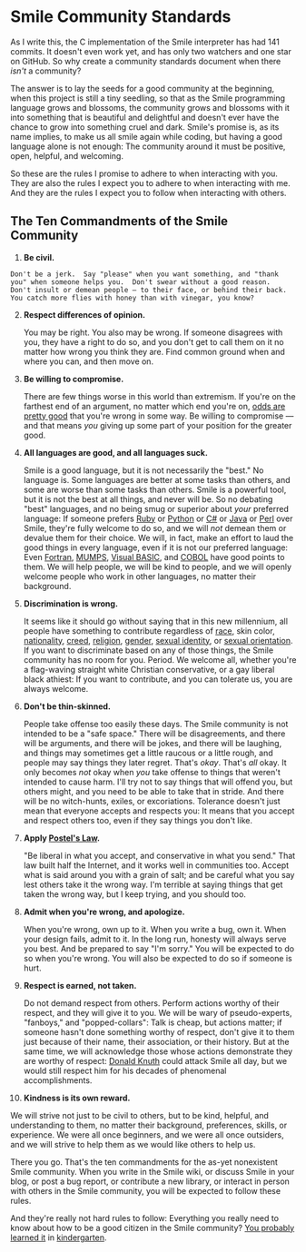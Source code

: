 
Smile Community Standards
=========================

As I write this, the C implementation of the Smile interpreter has had 141 commits.  It doesn't even work yet, and has only two watchers and one star on GitHub.  So why create a community standards document when there *isn't* a community?

The answer is to lay the seeds for a good community at the beginning, when this project is still a tiny seedling, so that as the Smile programming language grows and blossoms, the community grows and blossoms with it into something that is beautiful and delightful and doesn't ever have the chance to grow into something cruel and dark. Smile's promise is, as its name implies, to make us all smile again while coding, but having a good language alone is not enough:  The community around it must be positive, open, helpful, and welcoming.

So these are the rules I promise to adhere to when interacting with you.  They are also the rules I expect you to adhere to when interacting with me.  And they are the rules I expect you to follow when interacting with others.

The Ten Commandments of the Smile Community
-------------------------------------------

1.   **Be civil.**

    Don't be a jerk.  Say "please" when you want something, and "thank you" when someone helps you.  Don't swear without a good reason.  Don't insult or demean people — to their face, or behind their back.  You catch more flies with honey than with vinegar, you know?

2. **Respect differences of opinion.**

    You may be right.  You also may be wrong.  If someone disagrees with you, they have a right to do so, and you don't get to call them on it no matter how wrong you think they are.  Find common ground when and where you can, and then move on.

3. **Be willing to compromise.**

    There are few things worse in this world than extremism.  If you're on the farthest end of an argument, no matter which end you're on, <a href="https://en.wikipedia.org/wiki/Normal_distribution">odds are pretty good</a> that you're wrong in some way.  Be willing to compromise — and that means *you* giving up some part of your position for the greater good.

4. **All languages are good, and all languages suck.**

    Smile is a good language, but it is not necessarily the "best."  No language is.  Some languages are better at some tasks than others, and some are worse than some tasks than others.  Smile is a powerful tool, but it is not the best at all things, and never will be.  So no debating "best" languages, and no being smug or superior about *your* preferred language:  If someone prefers <a href="https://en.wikipedia.org/wiki/Ruby_(programming_language)">Ruby</a> or <a href="https://en.wikipedia.org/wiki/Python_(programming_language)">Python</a> or <a href="https://en.wikipedia.org/wiki/C_Sharp_(programming_language)">C#</a> or <a href="https://en.wikipedia.org/wiki/Java_(programming_language)">Java</a> or <a href="https://en.wikipedia.org/wiki/Perl">Perl</a> over Smile, they're fully welcome to do so, and we will *not* demean them or devalue them for their choice.  We will, in fact, make an effort to laud the good things in every language, even if it is not our preferred language:  Even <a href="https://en.wikipedia.org/wiki/Fortran">Fortran</a>, <a href="https://en.wikipedia.org/wiki/MUMPS">MUMPS</a>, <a href="https://en.wikipedia.org/wiki/Visual_Basic">Visual BASIC</a>, and <a href="https://en.wikipedia.org/wiki/COBOL">COBOL</a> have good points to them.  We will help people, we will be kind to people, and we will openly welcome people who work in other languages, no matter their background.

5. **Discrimination is wrong.**

    It seems like it should go without saying that in this new millennium, all people have something to contribute regardless of <a href="https://en.wikipedia.org/wiki/Race_(human_categorization)">race</a>, skin color, <a href="https://en.wikipedia.org/wiki/Nationality">nationality</a>, <a href="https://en.wikipedia.org/wiki/Creed">creed</a>, <a href="https://en.wikipedia.org/wiki/Religion">religion</a>, <a href="https://en.wikipedia.org/wiki/Gender">gender</a>, <a href="https://en.wikipedia.org/wiki/Sexual_identity">sexual identity</a>, or <a href="https://en.wikipedia.org/wiki/Sexual_orientation">sexual orientation</a>.  If you want to discriminate based on any of those things, the Smile community has no room for you.  Period.  We welcome all, whether you're a flag-waving straight white Christian conservative, or a gay liberal black athiest:  If you want to contribute, and you can tolerate us, you are always welcome.

6. **Don't be thin-skinned.**

    People take offense too easily these days.  The Smile community is not intended to be a "safe space."  There will be disagreements, and there will be arguments, and there will be jokes, and there will be laughing, and things may sometimes get a little raucous or a little rough, and people may say things they later regret. That's *okay*.  That's *all* okay.  It only becomes *not* okay when *you* take offense to things that weren't intended to cause harm.  I'll try not to say things that will offend you, but others might, and you need to be able to take that in stride.  And there will be no witch-hunts, exiles, or excoriations.  Tolerance doesn't just mean that everyone accepts and respects you:  It means that you accept and respect others too, even if they say things you don't like.

7. **Apply <a href="https://en.wikipedia.org/wiki/Robustness_principle">Postel's Law</a>.**

    "Be liberal in what you accept, and conservative in what you send."  That law built half the Internet, and it works well in communities too.  Accept what is said around you with a grain of salt; and be careful what you say lest others take it the wrong way.  I'm terrible at saying things that get taken the wrong way, but I keep trying, and you should too.

8. **Admit when you're wrong, and apologize.**

    When you're wrong, own up to it.  When you write a bug, own it.  When your design fails, admit to it.  In the long run, honesty will always serve you best.  And be prepared to say "I'm sorry."  You will be  expected to do so when you're wrong.  You will also be expected to do so if someone is hurt.

9. **Respect is earned, not taken.**

    Do not demand respect from others.  Perform actions worthy of their respect, and they will give it to you. We will be wary of pseudo-experts, "fanboys," and "popped-collars":  Talk is cheap, but actions matter; if someone hasn't done something worthy of respect, don't give it to them just because of their name, their association, or their history.  But at the same time, we will acknowledge those whose actions demonstrate they are worthy of respect: <a href="https://en.wikipedia.org/wiki/Donald_Knuth">Donald Knuth</a> could attack Smile all day, but we would still respect him for his decades of phenomenal accomplishments.

10. **Kindness is its own reward.**

   We will strive not just to be civil to others, but to be kind, helpful, and understanding to them, no matter their background, preferences, skills, or experience.  We were all once beginners, and we were all once outsiders, and we will strive to help them as we would like others to help us.

There you go.  That's the ten commandments for the as-yet nonexistent Smile community.  When you write in the Smile wiki, or discuss Smile in your blog, or post a bug report, or contribute a new library, or interact in person with others in the Smile community, you will be expected to follow these rules.

And they're really not hard rules to follow:  Everything you really need to know about how to be a good citizen in the Smile community?  <a href="https://www.amazon.com/Really-Need-Know-Learned-Kindergarten/dp/0449908577">You probably learned it</a> in <a href="https://en.wikipedia.org/wiki/Kindergarten">kindergarten</a>.
